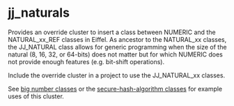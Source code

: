 # jj_naturals
Provides an override cluster to insert a class between NUMERIC and the  NATURAL\_xx\_REF classes in Eiffel.  As ancestor to the NATURAL\_xx classes, the JJ_NATURAL class allows for generic programming when the size of the natural (8, 16, 32, or 64-bits) does not matter but for which NUMERIC does not provide enough features (e.g. bit-shift operations).

Include the override cluster in a project to use the JJ\_NATURAL\_xx classes.


See [big number classes](http://github.com/boxer41a/jj_big_numbers) or the [secure-hash-algorithm classes](http://github.com/boxer41a/jj_sha) for example uses of this cluster.